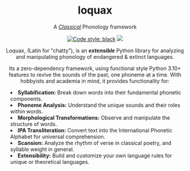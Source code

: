 <h1 align="center">loquax</h1>
<p align="center">
</p>
<p align="center">A <i><a href="https://en.wikipedia.org/wiki/Classical_antiquity" target="_blank">Classical</a></i> Phonology framework</p>
<p align="center">
  <a href="https://github.com/psf/black"><img alt="Code style: black" src="https://img.shields.io/badge/code%20style-black-000000.svg"></a>
  <a href="https://codecov.io/gh/mattlianje/loquax" >
    <img src="https://codecov.io/gh/mattlianje/loquax/branch/main/graph/badge.svg?token=EBMEFP40QL"/>
  </a>
</p>

<p align="center">
Loquax, (Latin for "chatty"), is an <b><i>extensible</i></b> Python library for analyzing and manipulating phonology of endangered & extinct languages. 
</p>

<p align="center">
Its a zero-dependency framework, using functional style Python 3.10+ features to revive the sounds of the past, one phoneme at a time. With hobbyists and academia in mind, it provides functionality for:
</p>

<div align="center">
<ul style="list-style-position:inside; text-align:left">
  <li><b>Syllabification:</b> Break down words into their fundamental phonetic components.</li>
  <li><b>Phoneme Analysis:</b> Understand the unique sounds and their roles within words.</li>
  <li><b>Morphological Transformations:</b> Observe and manipulate the structure of words.</li>
  <li><b>IPA Transliteration:</b> Convert text into the International Phonetic Alphabet for universal comprehension.</li>
  <li><b>Scansion:</b> Analyze the rhythm of verse in classical poetry, and syllable weight in general.</li>
  <li><b>Extensibility:</b> Build and customize your own language rules for unique or theoretical languages.</li>
</ul>
</div>


